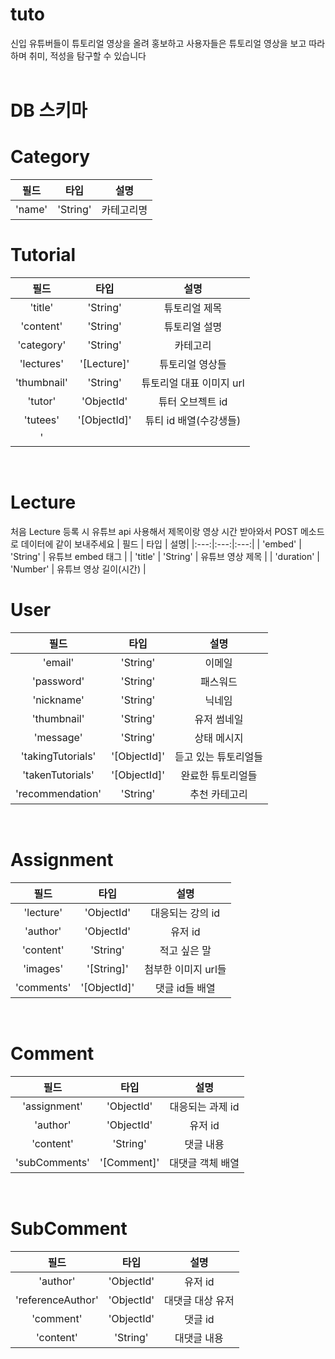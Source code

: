 # tuto
신입 유튜버들이 튜토리얼 영상을 올려 홍보하고 사용자들은 튜토리얼 영상을 보고 따라하며 취미, 적성을 탐구할 수 있습니다
<br/>
<br/>

# DB 스키마

Category
=====
| 필드 | 타입 | 설명|
|:---:|:---:|:---:|
| 'name' | 'String' | 카테고리명 |

Tutorial
=====
| 필드 | 타입 | 설명|
|:---:|:---:|:---:|
| 'title' | 'String' | 튜토리얼 제목 |
| 'content' | 'String' | 튜토리얼 설명 |
| 'category' | 'String' | 카테고리 |
| 'lectures' | '[Lecture]' | 튜토리얼 영상들 |
| 'thumbnail' | 'String' | 튜토리얼 대표 이미지 url |
| 'tutor' | 'ObjectId' | 튜터 오브젝트 id |
| 'tutees' | '[ObjectId]' | 튜티 id 배열(수강생들) |
| '
<br/>

Lecture
===
처음 Lecture 등록 시 유튜브 api 사용해서 제목이랑 영상 시간 받아와서 POST 메소드로 데이터에 같이 보내주세요
| 필드 | 타입 | 설명|
|:---:|:---:|:---:|
| 'embed' | 'String' | 유튜브 embed 태그 |
| 'title' | 'String' | 유튜브 영상 제목 |
| 'duration' | 'Number' | 유튜브 영상 길이(시간) |
<br/>

User
===
| 필드 | 타입 | 설명|
|:---:|:---:|:---:|
| 'email' | 'String' | 이메일 |
| 'password' | 'String' | 패스워드 |
| 'nickname' | 'String' | 닉네임 | 
| 'thumbnail' | 'String' | 유저 썸네일 |
| 'message' | 'String' | 상태 메시지 |
| 'takingTutorials' | '[ObjectId]' | 듣고 있는 튜토리얼들 |
| 'takenTutorials' | '[ObjectId]' | 완료한 튜토리얼들 |
| 'recommendation' | 'String' | 추천 카테고리 |
<br/>

Assignment
===
| 필드 | 타입 | 설명|
|:---:|:---:|:---:|
| 'lecture' | 'ObjectId' | 대응되는 강의 id |
| 'author' | 'ObjectId' | 유저 id |
| 'content' | 'String' | 적고 싶은 말 |
| 'images' | '[String]' | 첨부한 이미지 url들 |
| 'comments' | '[ObjectId]' | 댓글 id들 배열 |
<br/>

Comment
===
| 필드 | 타입 | 설명|
|:---:|:---:|:---:|
| 'assignment' | 'ObjectId' | 대응되는 과제 id |
| 'author' | 'ObjectId' | 유저 id |
| 'content'| 'String' | 댓글 내용 |
| 'subComments' | '[Comment]' | 대댓글 객체 배열 |
<br/>

SubComment
===
| 필드 | 타입 | 설명|
|:---:|:---:|:---:|
| 'author' | 'ObjectId' | 유저 id |
| 'referenceAuthor' | 'ObjectId' | 대댓글 대상 유저 |
| 'comment' | 'ObjectId' | 댓글 id |
| 'content'| 'String' | 대댓글 내용 |
